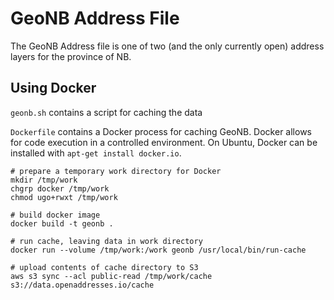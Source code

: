 GeoNB Address File
====

The GeoNB Address file is one of two (and the only currently open) address
layers for the province of NB.

Using Docker
----

`geonb.sh` contains a script for caching the data

`Dockerfile` contains a Docker process for caching GeoNB. Docker allows for
code execution in a controlled environment. On Ubuntu, Docker can be installed
with `apt-get install docker.io`.

    # prepare a temporary work directory for Docker
    mkdir /tmp/work
    chgrp docker /tmp/work
    chmod ugo+rwxt /tmp/work

    # build docker image
    docker build -t geonb .

    # run cache, leaving data in work directory
    docker run --volume /tmp/work:/work geonb /usr/local/bin/run-cache

    # upload contents of cache directory to S3
    aws s3 sync --acl public-read /tmp/work/cache s3://data.openaddresses.io/cache
